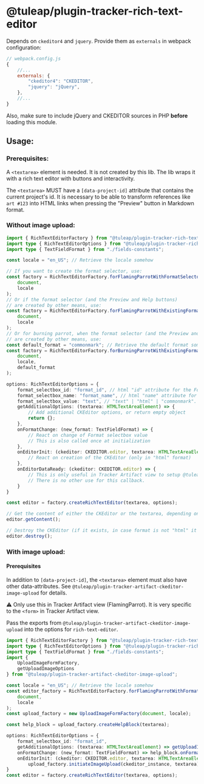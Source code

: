 # @tuleap/plugin-tracker-rich-text-editor

Depends on `ckeditor4` and `jquery`. Provide them as `externals` in webpack configuration:

```javascript
// webpack.config.js
{
    //...
    externals: {
        "ckeditor4": "CKEDITOR",
        "jquery": "jQuery",
    },
    //...
}
```
Also, make sure to include jQuery and CKEDITOR sources in PHP **before** loading this module.

## Usage:

### Prerequisites:

A `<textarea>` element is needed. It is not created by this lib. The lib wraps it
with a rich text editor with buttons and interactivity.

The `<textarea>` MUST have a `[data-project-id]` attribute that contains the current
project's id. It is necessary to be able to transform references like `art #123` into
HTML links when pressing the "Preview" button in Markdown format.

### Without image upload:

```typescript
import { RichTextEditorFactory } from "@tuleap/plugin-tracker-rich-text-editor";
import type { RichTextEditorOptions } from "@tuleap/plugin-tracker-rich-text-editor";
import type { TextFieldFormat } from "./fields-constants";

const locale = "en_US"; // Retrieve the locale somehow

// If you want to create the format selector, use:
const factory = RichTextEditorFactory.forFlamingParrotWithFormatSelector(
    document,
    locale
);
// Or if the format selector (and the Preview and Help buttons)
// are created by other means, use:
const factory = RichTextEditorFactory.forFlamingParrotWithExistingFormatSelector(
    document,
    locale
);
// Or for burning parrot, when the format selector (and the Preview and Help buttons)
// are created by other means, use:
const default_format = "commonmark"; // Retrieve the default format somehow
const factory = RichTextEditorFactory.forBurningParrotWithExistingFormatSelector(
    document,
    locale,
    default_format
);

options: RichTextEditorOptions = {
    format_selectbox_id: "format_id", // html "id" attribute for the Format selectbox
    format_selectbox_name: "format_name", // html "name" attribute for the Format selectbox
    format_selectbox_value: "text", // "text" | "html" | "commonmark". The initial value of the Format selectbox
    getAdditionalOptions: (textarea: HTMLTextAreaElement) => {
        // Add additional CKEditor options, or return empty object
        return {};
    },
    onFormatChange: (new_format: TextFieldFormat) => {
        // React on change of Format selectbox value
        // This is also called once at initialization
    },
    onEditorInit: (ckeditor: CKEDITOR.editor, textarea: HTMLTextAreaElement) => {
        // React on creation of the CKEditor (only in "html" format)
    },
    onEditorDataReady: (ckeditor: CKEDITOR.editor) => {
        // This is only useful in Tracker Artifact view to setup @tuleap/mention.
        // There is no other use for this callback.
    }
}

const editor = factory.createRichTextEditor(textarea, options);

// Get the content of either the CKEditor or the textarea, depending on the chosen format
editor.getContent();

// Destroy the CKEditor (if it exists, in case format is not "html" it does nothing)
editor.destroy();
```

### With image upload:

#### Prerequisites

In addition to `[data-project-id]`, the `<textarea>` element must also have other
data-attributes. See `@tuleap/plugin-tracker-artifact-ckeditor-image-upload` for details.

⚠️ Only use this in Tracker Artifact view (FlamingParrot). It is very specific
to the `<form>` in Tracker Artifact view.

Pass the exports from `@tuleap/plugin-tracker-artifact-ckeditor-image-upload` into the options for `rich-text-editor`.

```typescript
import { RichTextEditorFactory } from "@tuleap/plugin-tracker-rich-text-editor";
import type { RichTextEditorOptions } from "@tuleap/plugin-tracker-rich-text-editor";
import type { TextFieldFormat } from "./fields-constants";
import {
    UploadImageFormFactory,
    getUploadImageOptions
} from "@tuleap/plugin-tracker-artifact-ckeditor-image-upload";

const locale = "en_US"; // Retrieve the locale somehow
const editor_factory = RichTextEditorFactory.forFlamingParrotWithFormatSelector(
    document,
    locale
);
const upload_factory = new UploadImageFormFactory(document, locale);

const help_block = upload_factory.createHelpBlock(textarea);

options: RichTextEditorOptions = {
    format_selectbox_id: "format_id",
    getAdditionalOptions: (textarea: HTMLTextAreaElement) => getUploadImageOptions(textarea),
    onFormatChange: (new_format: TextFieldFormat) => help_block.onFormatChange(new_format),
    onEditorInit: (ckeditor: CKEDITOR.editor, textarea: HTMLTextAreaElement) =>
        upload_factory.initiateImageUpload(ckeditor_instance, textarea)
}
const editor = factory.createRichTextEditor(textarea, options);
```

